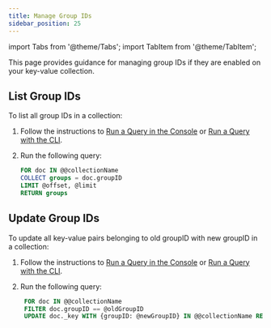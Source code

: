 ```yaml
---
title: Manage Group IDs
sidebar_position: 25
---
```


import Tabs from '@theme/Tabs';
import TabItem from '@theme/TabItem';

This page provides guidance for managing group IDs if they are enabled on your key-value collection.

## List Group IDs

To list all group IDs in a collection:

1. Follow the instructions to [Run a Query in the Console](../../queries/running-queries.md#run-a-query-in-the-console) or [Run a Query with the CLI](../../queries/running-queries.md#run-a-query-with-cli).
2. Run the following query:

    ```sql
    FOR doc IN @@collectionName
    COLLECT groups = doc.groupID
    LIMIT @offset, @limit
    RETURN groups
    ```

## Update Group IDs

To update all key-value pairs belonging to old groupID with new groupID in a collection:

1. Follow the instructions to [Run a Query in the Console](../../queries/running-queries.md#run-a-query-in-the-console) or [Run a Query with the CLI](../../queries/running-queries.md#run-a-query-with-cli).
2. Run the following query:

   ```sql
    FOR doc IN @@collectionName
    FILTER doc.groupID == @oldGroupID
    UPDATE doc._key WITH {groupID: @newGroupID} IN @@collectionName RETURN doc._key
   ```
